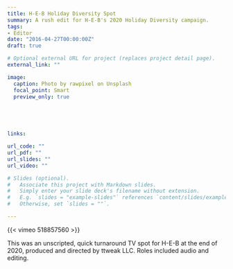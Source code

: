 ```yaml
---
title: H-E-B Holiday Diversity Spot
summary: A rush edit for H-E-B's 2020 Holiday Diversity campaign.
tags:
- Editor
date: "2016-04-27T00:00:00Z"
draft: true

# Optional external URL for project (replaces project detail page).
external_link: ""

image:
  caption: Photo by rawpixel on Unsplash
  focal_point: Smart
  preview_only: true

 



links:

url_code: ""
url_pdf: ""
url_slides: ""
url_video: ""

# Slides (optional).
#   Associate this project with Markdown slides.
#   Simply enter your slide deck's filename without extension.
#   E.g. `slides = "example-slides"` references `content/slides/example-slides.md`.
#   Otherwise, set `slides = ""`.

---
```


{{< vimeo 518857560 >}}

This was an unscripted, quick turnaround TV spot for H-E-B at the end of 2020, produced and directed by ttweak LLC. Roles included audio and editing.